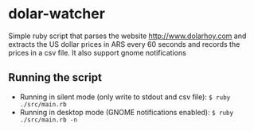 # dolar-watcher
Simple ruby script that parses the website http://www.dolarhoy.com and extracts the US dollar prices in ARS every 60 seconds and records the prices in a csv file.
It also support gnome notifications

## Running the script
- Running in silent mode (only write to stdout and csv file):
  `$ ruby ./src/main.rb`
- Running in desktop mode (GNOME notifications enabled):
  `$ ruby ./src/main.rb -n`
